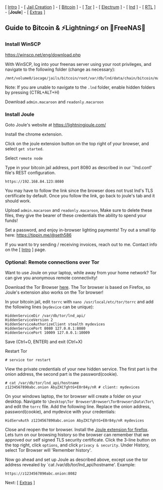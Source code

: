 [ [Intro](README.md) ] - [ [Jail Creation](freenas_1_jail_creation.md) ] - [ [Bitcoin](freenas_2_bitcoin.md) ] - [ [Tor](freenas_3_tor.md) ] - [ [Electrum](freenas_4_electrum.md) ] - [ [lnd](freenas_5_lnd.md) ] - [ [RTL](freenas_6_rtl.md) ] - [**Joule**] - [ [Extras](extras.md) ]

## Guide to ₿itcoin & ⚡Lightning️⚡ on 🦈FreeNAS🦈

### Install WinSCP
https://winscp.net/eng/download.php

With WinSCP, log into your freenas server using your root privileges, and navigate to the following folder (change as necessary):
```
/mnt/volume0/iocage/jails/bitcoin/root/var/db/lnd/data/chain/bitcoin/mainnet
```
Note: If you are unable to navigate to the `.lnd` folder, enable hidden folders by pressing (CTRL+ALT+H)

Download `admin.macaroon` and `readonly.macaroon`

### Install Joule

Goto Joule's website at https://lightningjoule.com/

Install the chrome extension.

Click on the joule extension button on the top right of your browser, and select `get started`. 

Select `remote node`

Type in your bitcoin jail address, port 8080 as described in our `'lnd.conf' file's REST configuration.
```
https://192.168.84.123:8080
```

You may have to follow the link since the browser does not trust lnd's TLS certificate by default. Once you follow the link, go back to joule's tab and it should work.

Upload `admin.macaroon` and `readonly.macaroon`, Make sure to delete these files, they give the bearer of these credentials the ability to spend your funds!

Set a password, and enjoy in-browser lighting payments! Try out a small tip here:
https://tippin.me/@seth586

If you want to try sending / receiving invoices, reach out to me. Contact info on the [ [Intro](README.md) ] page.

### Optional: Remote connections over Tor
Want to use Joule on your laptop, while away from your home network? Tor can give you anonymous remote connectivity!

Download the Tor Browser [here](https://www.torproject.org/download/). The Tor browser is based on Firefox, so Joule's extension also works on the Tor browser!

In your bitcoin jail, edit `torrc` with `nano /usr/local/etc/tor/torrc` and add the following lines (`mydevice` can be unique):

```
HiddenServiceDir /var/db/tor/lnd_api/
HiddenServiceVersion 2
HiddenServiceAuthorizeClient stealth mydevices
HiddenServicePort 8080 127.0.0.1:8080
HiddenServicePort 10009 127.0.0.1:10009
``` 
Save (Ctrl+O, ENTER) and exit (Ctrl+X)

Restart Tor 
```
# service tor restart
```

View the private credentials of your new hidden service. The first part is the onion address, the second part is the password(cookie).
```
# cat /var/db/tor/lnd_api/hostname
z1234567890abc.onion AbyZXCfghtG+E0r84y/nR # client: mydevices
```

On your windows laptop, the tor browser will create a folder on your desktop. Navigate to `\Desktop\Tor Browser\Browser\TorBrowser\Data\Tor\` and edit the `torrc` file. 
Add the following line. Replace the onion address, password(cookie), and mydevice with your credentials:
```
HidServAuth z1234567890abc.onion AbyZXCfghtG+E0r84y/nR mydevices
```

Close and reopen the tor browser. Install the [Joule extension for firefox](https://lightningjoule.com/). Lets turn on our browsing history so the browser can remember that we approved our self signed TLS security certificate. Click the 3-line button on the top right, click `options`, and click `privacy & security`.  Under History, select Tor Browser will 'Remember history'.

Now go ahead and set up Joule as described above, except use the tor address revealed by `cat /var/db/tor/lnd_api/hostname'. Example:
```
https://z1234567890abc.onion:8082
```

Next: [ [Extras](extras.md) ]
